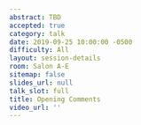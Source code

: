 ```yaml
---
abstract: TBD
accepted: true
category: talk
date: 2019-09-25 10:00:00 -0500
difficulty: All
layout: session-details
room: Salon A-E
sitemap: false
slides_url: null
talk_slot: full
title: Opening Comments
video_url: ''
---
```

